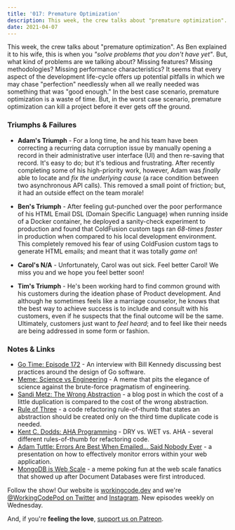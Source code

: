 ```yaml
---
title: '017: Premature Optimization'
description: This week, the crew talks about "premature optimization". As Ben explained it to his wife, this is when you "solve problems that you don't have yet". But, what kind of problems are we talking about? Missing features? Missing methodologies? Missing performance characteristics?
date: 2021-04-07
---
```


<script async defer onload="redcircleIframe();" src="https://api.podcache.net/embedded-player/sh/30227421-bc27-45c2-bfb4-861def7dd4cc/ep/1e04850f-0572-4cd7-a2be-d49595f964f7"></script><div class="redcirclePlayer-1e04850f-0572-4cd7-a2be-d49595f964f7"></div>

This week, the crew talks about "premature optimization". As Ben explained it to his wife, this is when you _"solve problems that you don't have yet"_. But, what kind of problems are we talking about? Missing features? Missing methodologies? Missing performance characteristics? It seems that every aspect of the development life-cycle offers up potential pitfalls in which we may chase "perfection" needlessly when all we really needed was something that was "good enough." In the best case scenario, premature optimization is a waste of time. But, in the worst case scenario, premature optimization can kill a project before it ever gets off the ground.

### Triumphs &amp; Failures

* **Adam's Triumph** - For a long time, he and his team have been correcting a recurring data corruption issue by manually opening a record in their administrative user interface (UI) and then re-saving that record. It's easy to do; but it's tedious and frustrating. After recently completing some of his high-priority work, however, Adam was _finally_ able to locate and _fix the underlying cause_ (a race condition between two asynchronous API calls). This removed a small point of friction; but, it had an outside effect on the team morale!

* **Ben's Triumph** - After feeling gut-punched over the poor performance of his HTML Email DSL (Domain Specific Language) when running inside of a Docker container, he deployed a sanity-check experiment to production and found that ColdFusion custom tags ran _68-times faster_ in production when compared to his local development environment. This completely removed his fear of using ColdFusion custom tags to generate HTML emails; and meant that it was totally _game on_!

* **Carol's N/A** - Unfortunately, Carol was out sick. Feel better Carol! We miss you and we hope you feel better soon!

* **Tim's Triumph** - He's been working hard to find common ground with his customers during the ideation phase of Product development. And although he sometimes feels like a marriage counselor, he knows that the best way to achieve success is to include and consult with his customers, even if he suspects that the final outcome will be the same. Ultimately, customers just want to _feel heard_; and to feel like their needs are being addressed in some form or fashion.

### Notes &amp; Links

* [Go Time: Episode 172](https://changelog.com/gotime/172) - An interview with Bill Kennedy discussing best practices around the design of Go software.
* [Meme: Science vs Engineering](https://imgur.com/gallery/KkUB0dL) - A meme that pits the elegance of science against the brute-force pragmatism of engineering.
* [Sandi Metz: The Wrong Abstraction](https://sandimetz.com/blog/2016/1/20/the-wrong-abstraction) - a blog post in which the cost of a little duplication is compared to the cost of the wrong abstraction.
* [Rule of Three](https://en.wikipedia.org/wiki/Rule_of_three_\(computer_programming\)) - a code refactoring rule-of-thumb that states an abstraction should be created only on the third time duplicate code is needed.
* [Kent C. Dodds: AHA Programming](https://kentcdodds.com/blog/aha-programming) - DRY vs. WET vs. AHA - several different rules-of-thumb for refactoring code.
* [Adam Tuttle: Errors Are Best When Emailed... Said Nobody Ever](https://adamtuttle.codes/blog/2013/errors-are-best-when-emailed-said-nobody-ever/) - a presentation on how to effectively monitor errors within your web application.
* [MongoDB is Web Scale](https://www.youtube.com/watch?v=b2F-DItXtZs) - a meme poking fun at the web scale fanatics that showed up after Document Databases were first introduced.

Follow the show! Our website is [workingcode.dev][working-code] and we're [@WorkingCodePod on Twitter][working-code-twitter] and [Instagram][working-code-instagram]. New episodes weekly on Wednesday.

And, if you're **feeling the love**, [support us on Patreon][working-code-patreon].


[working-code]: https://workingcode.dev/

[working-code-instagram]: https://www.instagram.com/workingcodepod/

[working-code-patreon]: https://www.patreon.com/workingcodepod

[working-code-twitter]: https://twitter.com/WorkingCodePod
